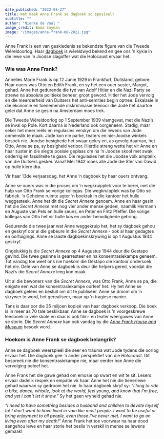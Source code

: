 ```yaml
---
date_published: "2022-08-27"
title: Wat maak Anne Frank se dagboek so spesiaal?
subtitle: ""
author: "Nienke de Vaal "
image_credit: Emma Snyman
image: "/images/anne-frank-08-2022.jpg"
---
```


Anne Frank is een van geskiedenis se bekendste figure van die Tweede Wêreldoorlog. Haar <a href="https://books.google.co.za/books?id=sdAQ0_YWJs4C&lpg=PP1&pg=PP1#v=onepage&q&f=false" target="_blank" rel="noreferrer">dagboek</a> is wêreldwyd bekend en gee ons ’n kykie in die lewe van ’n Joodse slagoffer wat die Holocaust ervaar het.

### Wie was Anne Frank?

Annelies Marie Frank is op 12 Junie 1929 in Frankfurt, Duitsland, gebore. Haar ouers was Otto en Edith Frank, en sy het een ouer suster, Margot, gehad. Anne het gedurende die tyd van Adolf Hitler en die Nazi Party se strewe na absolute politieke beheer, groot geword. Hitler het Jode vervolg en die meerderheid van Duitsers het anti-semities begin optree. Eskalasie in die ekonomie en toenemende diskriminasie teenoor die Jode het daartoe gelei dat Anne se gesin na Amsterdam moes trek.

Die Tweede Wêreldoorlog op 1 September 1939 vlamgevat, met die Nazi’s se inval op Pole. Kort daarna is Nederland ook oorgeneem. Stadig, maar seker het meer reëls en regulasies verskyn om die lewens van Jode onmenslik te maak. Jode kon nie parke, teaters en nie-Joodse winkels besoek nie. Joodse besighede het swaar gekry en, as gevolg daarvan, het Otto, Anne se pa, sy besigheid verloor. Hierdie streng wette het vir Anne en haar suster in die slegte posisie geplaas om na ’n Joodse skool met swak onderrig en fassiliteite te gaan. Die regulasies het die Joodse volk amptelik van die Duitsers geskei. Vanaf Mei 1942 moes alle Jode die Ster van Dawid op hulle klere dra.

Vir haar 13de verjaarsdag, het Anne ’n dagboek by haar ouers ontvang.

Anne se ouers was in die proses om ’n wegkruipplek voor te berei, met die hulp van Otto Frank se vorige kollegas. Die wegkruipplek was by Otto se fabriek. ’n Geheime ruimte agter ’n boekrak in die kantoor het hulle weggesteek. Anne het dit die _Secret Annexe_ genoem. Anne en haar gesin het die _Secret Annexe_ met nog vier ander mense gedeel, naamlik Hermann en Auguste van Pels en hulle seuns, en Peter en Fritz Pfeffer. Die vorige kollegas van Otto het vir hulle kos en ander benodighede gebring.

Gedurende die twee jaar wat Anne weggekruip het, het sy dagboek gehou en geskryf oor al die gebeure in die _Secret Annexe_ - ook al haar gedagtes en oortuigings. Anne se laaste dagboekinskrywing is op 1 Augustus 1944 geskryf.

Ongelukkig is die _Secret Annexe_ op 4 Augustus 1944 deur die Gestapo gevind. Die twee gesinne is gearresteer en na konsentrasiekampe geneem. Tot vandag toe weet ons nie hoekom die Gestapo die kantoor ondersoek het nie. Dele van Anne se dagboek is deur die helpers gered, voordat die Nazi’s die _Secret Annexe_ leeg kon maak.

Uit al die bewoners van die _Secret Annexe,_ was Otto Frank, Anne se pa, die enigste een wat die konsentrasiekampe oorleef het. Hy het Anne se dagboek gelees en besluit om dit te publiseer. Anne se droom om ’n skrywer te word, het gerealiseer, maar op ’n tragiese manier.

Tans is daar oor die 35 miljoen kopieë van haar dagboek verkoop. Die boek is in meer as 70 tale beskikbaar. Anne se dagboek is ’n voorgeskrewe leesboek in vele skole en daar is ook film- en teater weergawes van Anne se storie. Die _Secret Annexe_ kan ook vandag by die <a href="https://www.annefrank.org/en/museum/tickets/" target="_blank" rel="noreferrer">_Anne Frank House and Museum_</a> besoek word.

### Hoekom is Anne Frank se dagboek belangrik?

Anne se dagboek weerspieël die seer en trauma wat Jode tydens die oorlog ervaar het. Die dagboek gee ’n ander perspektief van die _Holocaust._ Dit bespreek nie die konsentrasiekampe nie, maar eerder hoe Anne die vervolging beleef het.

Anne Frank het die gawe gehad om emosie op swart en wit te sit. Lesers ervaar dadelik respek en empatie vir haar. Anne het nie die tienerlewe gehad waarvan sy gedroom het nie. In haar dagboek skryf sy: _“I long to ride a bike, dance, whistle, look at the world, feel young, and know that I’m free, and yet I can’t let it show.”_ Sy het geen vryheid gehad nie.

_“I need to have something besides a husband and children to devote myself to! I don’t want to have lived in vain like most people. I want to be useful or bring enjoyment to all people, even those I’ve never met. I want to go on living even after my death!”_ Anne Frank het toe voorwaar na haar dood aangehou lewe en haar storie het beslis ’n verskil in mense se lewens gemaak!
